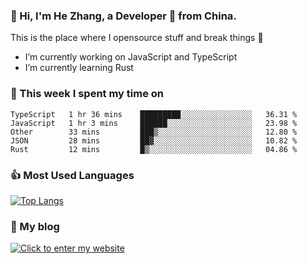 ### 👋 Hi, I'm He Zhang, a Developer 🚀 from China.

This is the place where I opensource stuff and break things :rofl:

- I’m currently working on JavaScript and TypeScript
- I’m currently learning Rust

### 💪 This week I spent my time on 
<!--START_SECTION:waka-->

```text
TypeScript   1 hr 36 mins    █████████░░░░░░░░░░░░░░░░   36.31 %
JavaScript   1 hr 3 mins     ██████░░░░░░░░░░░░░░░░░░░   23.98 %
Other        33 mins         ███▒░░░░░░░░░░░░░░░░░░░░░   12.80 %
JSON         28 mins         ██▓░░░░░░░░░░░░░░░░░░░░░░   10.82 %
Rust         12 mins         █▒░░░░░░░░░░░░░░░░░░░░░░░   04.86 %
```

<!--END_SECTION:waka-->

### 👍 Most Used Languages
[![Top Langs](https://github-readme-stats.vercel.app/api/top-langs/?username=zhanghecool&layout=compact)](https://zhanghe.cool)

### 🌈 My blog 
[![Click to enter my website](https://cdn.jsdelivr.net/gh/zhanghecool/assets/images/gif/zhanghecools.gif)](https://zhanghe.cool)
